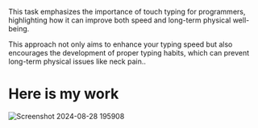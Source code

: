 This task emphasizes the importance of touch typing for programmers, highlighting how it can improve both speed and long-term physical well-being. 

This approach not only aims to enhance your typing speed but also encourages the development of proper typing habits, which can prevent long-term physical issues like neck pain..

# Here is my work

![Screenshot 2024-08-28 195908](https://github.com/user-attachments/assets/436040d5-dc66-4cbd-b7a9-2fec4c565c25)

